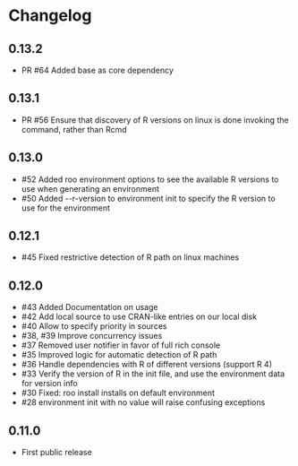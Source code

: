 # Changelog

## 0.13.2

- PR #64 Added base as core dependency

## 0.13.1

- PR #56 Ensure that discovery of R versions on linux is done invoking the command, rather than Rcmd

## 0.13.0

- #52 Added roo environment options to see the available R versions to use when generating an environment
- #50 Added --r-version to environment init to specify the R version to use for the environment


## 0.12.1

- #45 Fixed restrictive detection of R path on linux machines

## 0.12.0

- #43 Added Documentation on usage
- #42 Add local source to use CRAN-like entries on our local disk
- #40 Allow to specify priority in sources
- #38, #39 Improve concurrency issues
- #37 Removed user notifier in favor of full rich console
- #35 Improved logic for automatic detection of R path
- #36 Handle dependencies with R of different versions (support R 4)
- #33 Verify the version of R in the init file, and use the environment data for version info
- #30 Fixed: roo install installs on default environment
- #28 environment init with no value will raise confusing exceptions

## 0.11.0

- First public release
